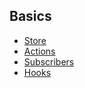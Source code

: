 ## Basics

- [Store](./basics/store.md)
- [Actions](./basics/actions.md)
- [Subscribers](./basics/subscriber.md)
- [Hooks](./basics/hook.md)
